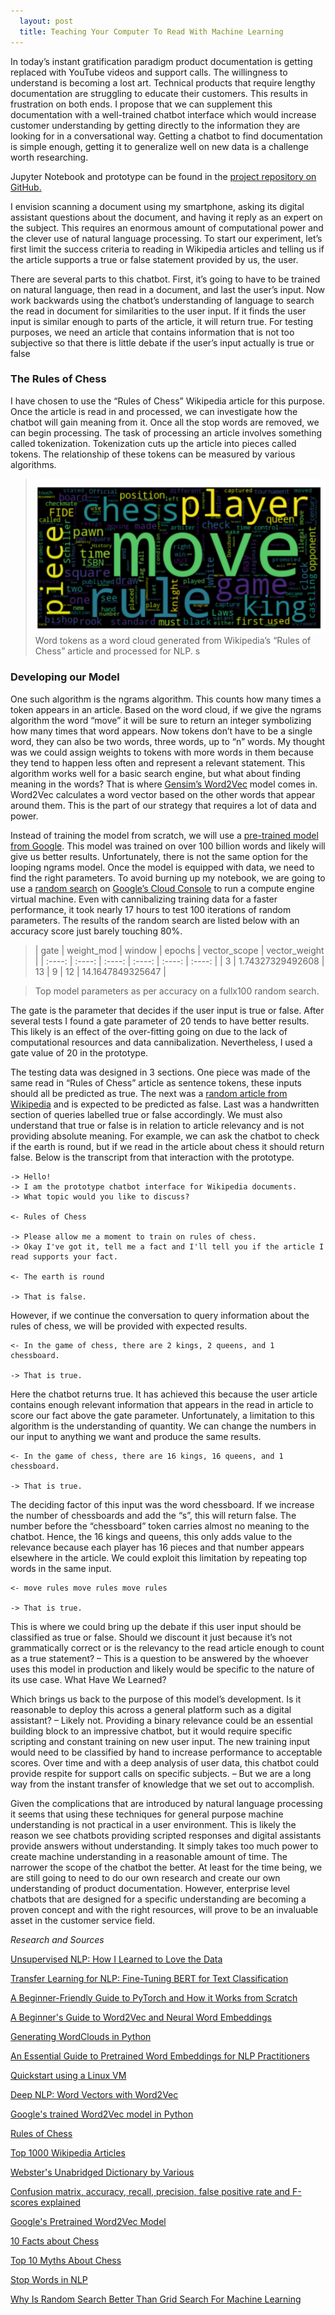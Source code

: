 ```yaml
---
  layout: post
  title: Teaching Your Computer To Read With Machine Learning
---
```



In today’s instant gratification paradigm product documentation is getting replaced with YouTube videos and support calls. The willingness to understand is becoming a lost art. Technical products that require lengthy documentation are struggling to educate their customers. This results in frustration on both ends. I propose that we can supplement this documentation with a well-trained chatbot interface which would increase customer understanding by getting directly to the information they are looking for in a conversational way. Getting a chatbot to find documentation is simple enough, getting it to generalize well on new data is a challenge worth researching.

Jupyter Notebook and prototype can be found in the [project repository on GitHub.](https://github.com/KalenWillits/CapstoneThree)

I envision scanning a document using my smartphone, asking its digital assistant questions about the document, and having it reply as an expert on the subject. This requires an enormous amount of computational power and the clever use of natural language processing. To start our experiment, let’s first limit the success criteria to reading in Wikipedia articles and telling us if the article supports a true or false statement provided by us, the user.

There are several parts to this chatbot. First, it’s going to have to be trained on natural language, then read in a document, and last the user’s input. Now work backwards using the chatbot’s understanding of language to search the read in document for similarities to the user input. If it finds the user input is similar enough to parts of the article, it will return true. For testing purposes, we need an article that contains information that is not too subjective so that there is little debate if the user’s input actually is true or false

### The Rules of Chess

I have chosen to use the “Rules of Chess” Wikipedia article for this purpose. Once the article is read in and processed, we can investigate how the chatbot will gain meaning from it. Once all the stop words are removed, we can begin processing. The task of processing an article involves something called tokenization. Tokenization cuts up the article into pieces called tokens. The relationship of these tokens can be measured by various algorithms.

>![](images/Teaching-Your-Computer-To-Read-With-Machine-Learning/wordcloud.png)
Word tokens as a word cloud generated from Wikipedia’s “Rules of Chess” article and processed for NLP.
s
### Developing our Model

One such algorithm is the ngrams algorithm. This counts how many times a token appears in an article. Based on the word cloud, if we give the ngrams algorithm the word “move” it will be sure to return an integer symbolizing how many times that word appears. Now tokens don’t have to be a single word, they can also be two words, three words, up to “n” words. My thought was we could assign weights to tokens with more words in them because they tend to happen less often and represent a relevant statement. This algorithm works well for a basic search engine, but what about finding meaning in the words? That is where [Gensim’s Word2Vec](https://radimrehurek.com/gensim/models/word2vec.html) model comes in. Word2Vec calculates a word vector based on the other words that appear around them. This is the part of our strategy that requires a lot of data and power.

Instead of training the model from scratch, we will use a [pre-trained model from Google](https://mccormickml.com/2016/04/12/googles-pretrained-word2vec-model-in-python/). This model was trained on over 100 billion words and likely will give us better results. Unfortunately, there is not the same option for the looping ngrams model. Once the model is equipped with data, we need to find the right parameters. To avoid burning up my notebook, we are going to use a [random search](https://analyticsindiamag.com/why-is-random-search-better-than-grid-search-for-machine-learning/) on [Google’s Cloud Console](https://console.cloud.google.com/) to run a compute engine virtual machine. Even with cannibalizing training data for a faster performance, it took nearly 17 hours to test 100 iterations of random parameters. The results of the random search are listed below with an accuracy score just barely touching 80%.


>| gate	| weight_mod |	window |	epochs	| vector_scope	| vector_weight |
| :----: | :----: | :----: | :----: | :----: | :----: |
| 3 |	1.74327329492608	| 13 | 9 | 12 |	14.1647849325647 |

> Top model parameters as per accuracy on a fullx100 random search.

The gate is the parameter that decides if the user input is true or false. After several tests I found a gate parameter of 20 tends to have better results. This likely is an effect of the over-fitting going on due to the lack of computational resources and data cannibalization. Nevertheless, I used a gate value of 20 in the prototype.

The testing data was designed in 3 sections. One piece was made of the same read in “Rules of Chess” article as sentence tokens, these inputs should all be predicted as true. The next was a [random article from Wikipedia](https://en.wikipedia.org/wiki/Special:Random) and is expected to be predicted as false. Last was a handwritten section of queries labelled true or false accordingly. We must also understand that true or false is in relation to article relevancy and is not providing absolute meaning. For example, we can ask the chatbot to check if the earth is round, but if we read in the article about chess it should return false. Below is the transcript from that interaction with the prototype.

```
-> Hello!
-> I am the prototype chatbot interface for Wikipedia documents.
-> What topic would you like to discuss?

<- Rules of Chess

-> Please allow me a moment to train on rules of chess.
-> Okay I've got it, tell me a fact and I'll tell you if the article I read supports your fact.

<- The earth is round

-> That is false.
```

However, if we continue the conversation to query information about the rules of chess, we will be provided with expected results.

```
<- In the game of chess, there are 2 kings, 2 queens, and 1 chessboard.

-> That is true.
```

Here the chatbot returns true. It has achieved this because the user article contains enough relevant information that appears in the read in article to score our fact above the gate parameter. Unfortunately, a limitation to this algorithm is the understanding of quantity. We can change the numbers in our input to anything we want and produce the same results.

```
<- In the game of chess, there are 16 kings, 16 queens, and 1 chessboard.

-> That is true.
```

The deciding factor of this input was the word chessboard. If we increase the number of chessboards and add the “s”, this will return false. The number before the “chessboard” token carries almost no meaning to the chatbot. Hence, the 16 kings and queens, this only adds value to the relevance because each player has 16 pieces and that number appears elsewhere in the article. We could exploit this limitation by repeating top words in the same input.

```
<- move rules move rules move rules

-> That is true.
```

This is where we could bring up the debate if this user input should be classified as true or false. Should we discount it just because it’s not grammatically correct or is the relevancy to the read article enough to count as a true statement? – This is a question to be answered by the whoever uses this model in production and likely would be specific to the nature of its use case.
What Have We Learned?

Which brings us back to the purpose of this model’s development. Is it reasonable to deploy this across a general platform such as a digital assistant? – Likely not. Providing a binary relevance could be an essential building block to an impressive chatbot, but it would require specific scripting and constant training on new user input. The new training input would need to be classified by hand to increase performance to acceptable scores. Over time and with a deep analysis of user data, this chatbot could provide respite for support calls on specific subjects. – But we are a long way from the instant transfer of knowledge that we set out to accomplish.

Given the complications that are introduced by natural language processing it seems that using these techniques for general purpose machine understanding is not practical in a user environment. This is likely the reason we see chatbots providing scripted responses and digital assistants provide answers without understanding. It simply takes too much power to create machine understanding in a reasonable amount of time. The narrower the scope of the chatbot the better. At least for the time being, we are still going to need to do our own research and create our own understanding of product documentation. However, enterprise level chatbots that are designed for a specific understanding are becoming a proven concept and with the right resources, will prove to be an invaluable asset in the customer service field.

*Research and Sources*

[Unsupervised NLP: How I Learned to Love the Data](https://opendatascience.com/unsupervised-nlp-how-i-learned-to-love-the-data/)

[Transfer Learning for NLP: Fine-Tuning BERT for Text Classification](https://www.analyticsvidhya.com/blog/2020/07/transfer-learning-for-nlp-fine-tuning-bert-for-text-classification/)

[A Beginner-Friendly Guide to PyTorch and How it Works from Scratch](https://www.analyticsvidhya.com/blog/2019/09/introduction-to-pytorch-from-scratch/?utm_source=blog&utm_medium=fine_tune_BERT)

[A Beginner's Guide to Word2Vec and Neural Word Embeddings](https://wiki.pathmind.com/word2vec)

[Generating WordClouds in Python](https://www.datacamp.com/community/tutorials/wordcloud-python)

[An Essential Guide to Pretrained Word Embeddings for NLP Practitioners](https://www.analyticsvidhya.com/blog/2020/03/pretrained-word-embeddings-nlp/)

[Quickstart using a Linux VM](https://cloud.google.com/compute/docs/quickstart-linux)

[Deep NLP: Word Vectors with Word2Vec](https://medium.com/deep-learning-demystified/deep-nlp-word-vectors-with-word2vec-d62cb29b40b3)

[Google's trained Word2Vec model in Python](http://mccormickml.com/2016/04/12/googles-pretrained-word2vec-model-in-python/)

[Rules of Chess](https://en.wikipedia.org/wiki/Rules_of_chess)

[Top 1000 Wikipedia Articles](https://en.wikipedia.org/wiki/User:HostBot/Top_1000_report)

[Webster's Unabridged Dictionary by Various](http://www.gutenberg.org/ebooks/29765)

[Confusion matrix, accuracy, recall, precision, false positive rate and F-scores explained](https://nillsf.com/index.php/2020/05/23/confusion-matrix-accuracy-recall-precision-false-positive-rate-and-f-scores-explained/)

[Google's Pretrained Word2Vec Model](https://drive.google.com/uc?id=0B7XkCwpI5KDYNlNUTTlSS21pQmM&export=download)

[10 Facts about Chess](https://factfile.org/10-facts-about-chess)

[Top 10 Myths About Chess ](https://www.mark-weeks.com/aboutcom/aa06f17.htm)

[Stop Words in NLP](https://medium.com/@saitejaponugoti/stop-words-in-nlp-5b248dadad47)

[Why Is Random Search Better Than Grid Search For Machine Learning](https://analyticsindiamag.com/why-is-random-search-better-than-grid-search-for-machine-learning/)
